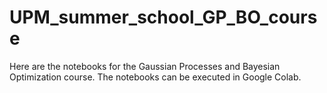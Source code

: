 # UPM_summer_school_GP_BO_course
Here are the notebooks for the Gaussian Processes and Bayesian Optimization course. The notebooks can be executed in Google Colab. 
